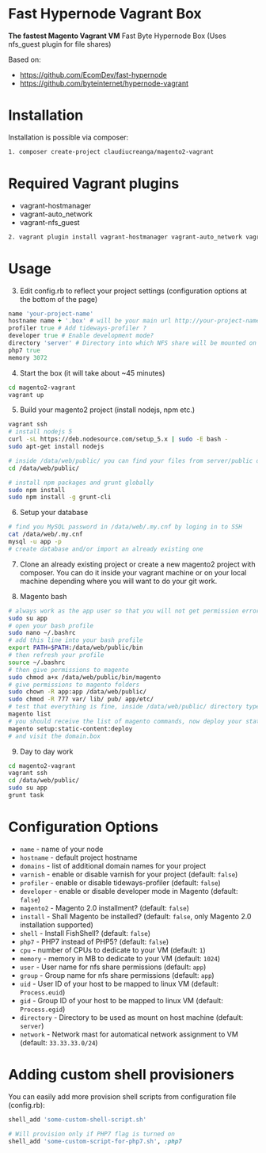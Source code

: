 # Fast Hypernode Vagrant Box

**The fastest Magento Vagrant VM**
Fast Byte Hypernode Box (Uses nfs_guest plugin for file shares)

Based on:
* https://github.com/EcomDev/fast-hypernode
* https://github.com/byteinternet/hypernode-vagrant

# Installation

Installation is possible via composer:

```bash
1. composer create-project claudiucreanga/magento2-vagrant
```

# Required Vagrant plugins

* vagrant-hostmanager
* vagrant-auto_network
* vagrant-nfs_guest

```bash
2. vagrant plugin install vagrant-hostmanager vagrant-auto_network vagrant-nfs_guest
```

# Usage

3. Edit config.rb to reflect your project settings (configuration options at the bottom of the page)
```ruby
name 'your-project-name'
hostname name + '.box' # will be your main url http://your-project-name.box/
profiler true # Add tideways-profiler ?
developer true # Enable development mode?
directory 'server' # Directory into which NFS share will be mounted on your host
php7 true
memory 3072
```
4. Start the box (it will take about ~45 minutes)
```bash
cd magento2-vagrant
vagrant up
```

5. Build your magento2 project (install nodejs, npm etc.)
```bash
vagrant ssh
# install nodejs 5
curl -sL https://deb.nodesource.com/setup_5.x | sudo -E bash -
sudo apt-get install nodejs

# inside /data/web/public/ you can find your files from server/public directory
cd /data/web/public/

# install npm packages and grunt globally
sudo npm install
sudo npm install -g grunt-cli
```

6. Setup your database
```bash
# find you MySQL password in /data/web/.my.cnf by loging in to SSH
cat /data/web/.my.cnf
mysql -u app -p
# create database and/or import an already existing one
```

7. Clone an already existing project or create a new magento2 project with composer. You can do it inside your vagrant machine or on your local machine depending where you will want to do your git work.

8. Magento bash
```bash
# always work as the app user so that you will not get permission errors when magento generates files
sudo su app
# open your bash profile
sudo nano ~/.bashrc
# add this line into your bash profile
export PATH=$PATH:/data/web/public/bin
# then refresh your profile
source ~/.bashrc
# then give permissions to magento
sudo chmod a+x /data/web/public/bin/magento
# give permissions to magento folders
sudo chown -R app:app /data/web/public/
sudo chmod -R 777 var/ lib/ pub/ app/etc/
# test that everything is fine, inside /data/web/public/ directory type
magento list
# you should receive the list of magento commands, now deploy your static files
magento setup:static-content:deploy
# and visit the domain.box
```

9. Day to day work
```bash
cd magento2-vagrant
vagrant ssh
cd /data/web/public/
sudo su app
grunt task
```

# Configuration Options

* `name` - name of your node
* `hostname` - default project hostname
* `domains` - list of additional domain names for your project
* `varnish` - enable or disable varnish for your project (default: `false`)
* `profiler` - enable or disable tideways-profiler (default: `false`)
* `developer` - enable or disable developer mode in Magento (default: `false`)
* `magento2` - Magento 2.0 installment? (default: `false`)
* `install` - Shall Magento be installed? (default: `false`, only Magento 2.0 installation supported)
* `shell` - Install FishShell? (default: `false`)
* `php7` - PHP7 instead of PHP5? (default: `false`)
* `cpu` - number of CPUs to dedicate to your VM (default: `1`)
* `memory` - memory in MB to dedicate to your VM (default: `1024`)
* `user` - User name for nfs share permissions (default: `app`)
* `group` - Group name for nfs share permissions (default: `app`)
* `uid` - User ID of your host to be mapped to linux VM (default: `Process.euid`)
* `gid` - Group ID of your host to be mapped to linux VM (default: `Process.egid`)
* `directory` - Directory to be used as mount on host machine (default: `server`)
* `network` - Network mast for automatical network assignment to VM (default: `33.33.33.0/24`)

# Adding custom shell provisioners

You can easily add more provision shell scripts from configuration file (config.rb):
```ruby
shell_add 'some-custom-shell-script.sh'

# Will provision only if PHP7 flag is turned on
shell_add 'some-custom-script-for-php7.sh', :php7  
```

